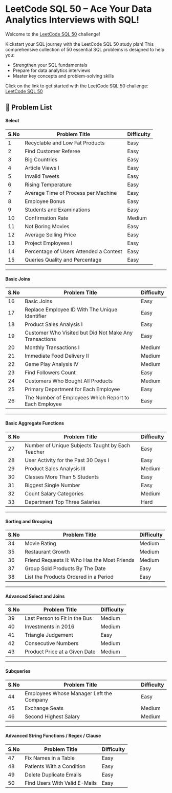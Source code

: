 # LeetCode SQL 50 – Ace Your Data Analytics Interviews with SQL!
Welcome to the [LeetCode SQL 50](https://leetcode.com/studyplan/top-sql-50/) challenge! 

Kickstart your SQL journey with the LeetCode SQL 50 study plan! This comprehensive collection of 50 essential SQL problems is designed to help you:
- Strengthen your SQL fundamentals
- Prepare for data analytics interviews
- Master key concepts and problem-solving skills

Click on the link to get started with the LeetCode SQL 50 challenge:
[LeetCode SQL 50](https://leetcode.com/studyplan/top-sql-50/)

## 📘 Problem List
#### Select
| S.No | Problem Title                              | Difficulty |
|------|--------------------------------------------|------------|
| 1    | Recyclable and Low Fat Products            | Easy       |
| 2    | Find Customer Referee                      | Easy       |
| 3    | Big Countries                              | Easy       |
| 4    | Article Views I                            | Easy       |
| 5    | Invalid Tweets                             | Easy       |
| 6    | Rising Temperature                         | Easy       |
| 7    | Average Time of Process per Machine        | Easy       |
| 8    | Employee Bonus                             | Easy       |
| 9    | Students and Examinations                  | Easy       |
| 10   | Confirmation Rate                          | Medium     |
| 11   | Not Boring Movies                          | Easy       |
| 12   | Average Selling Price                      | Easy       |
| 13   | Project Employees I                        | Easy       |
| 14   | Percentage of Users Attended a Contest     | Easy       |
| 15   | Queries Quality and Percentage             | Easy       |

---

#### Basic Joins
| S.No | Problem Title                                              | Difficulty |
|------|------------------------------------------------------------|------------|
| 16   | Basic Joins                                                | Easy       |
| 17   | Replace Employee ID With The Unique Identifier             | Easy       |
| 18   | Product Sales Analysis I                                   | Easy       |
| 19   | Customer Who Visited but Did Not Make Any Transactions     | Easy       |
| 20   | Monthly Transactions I                                     | Medium     |
| 21   | Immediate Food Delivery II                                 | Medium     |
| 22   | Game Play Analysis IV                                      | Medium     |
| 23   | Find Followers Count                                       | Easy       |
| 24   | Customers Who Bought All Products                          | Medium     |
| 25   | Primary Department for Each Employee                       | Easy       |
| 26   | The Number of Employees Which Report to Each Employee      | Easy       |

---

#### Basic Aggregate Functions
| S.No | Problem Title                                     | Difficulty |
|------|---------------------------------------------------|------------|
| 27   | Number of Unique Subjects Taught by Each Teacher | Easy       |
| 28   | User Activity for the Past 30 Days I              | Easy       |
| 29   | Product Sales Analysis III                        | Medium     |
| 30   | Classes More Than 5 Students                      | Easy       |
| 31   | Biggest Single Number                             | Easy       |
| 32   | Count Salary Categories                           | Medium     |
| 33   | Department Top Three Salaries                     | Hard       |

---

#### Sorting and Grouping
| S.No | Problem Title                                | Difficulty |
|------|----------------------------------------------|------------|
| 34   | Movie Rating                                  | Medium     |
| 35   | Restaurant Growth                             | Medium     |
| 36   | Friend Requests II: Who Has the Most Friends  | Medium     |
| 37   | Group Sold Products By The Date               | Easy       |
| 38   | List the Products Ordered in a Period         | Easy       |

---

#### Advanced Select and Joins
| S.No | Problem Title                              | Difficulty |
|------|--------------------------------------------|------------|
| 39   | Last Person to Fit in the Bus              | Medium     |
| 40   | Investments in 2016                         | Medium     |
| 41   | Triangle Judgement                          | Easy       |
| 42   | Consecutive Numbers                         | Medium     |
| 43   | Product Price at a Given Date               | Medium     |

---

#### Subqueries
| S.No | Problem Title                              | Difficulty |
|------|--------------------------------------------|------------|
| 44   | Employees Whose Manager Left the Company   | Easy       |
| 45   | Exchange Seats                              | Medium     |
| 46   | Second Highest Salary                       | Medium     |

---

#### Advanced String Functions / Regex / Clause
| S.No | Problem Title                  | Difficulty |
|------|--------------------------------|------------|
| 47   | Fix Names in a Table           | Easy       |
| 48   | Patients With a Condition      | Easy       |
| 49   | Delete Duplicate Emails        | Easy       |
| 50   | Find Users With Valid E-Mails | Easy       |
